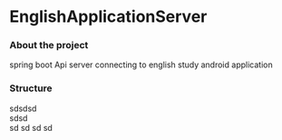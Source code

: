 # EnglishApplicationServer   
   
   
   
   
      
         
            
               
   ### About the project  
   
   
   spring boot  Api server connecting to english study android application   
   
      
   ### Structure
   sdsdsd   
   sdsd   
   sd
   sd
   sd
   sd
